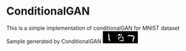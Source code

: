 # ConditionalGAN

This is a simple implementation of conditionalGAN for MNIST dataset
Sample generated by ConditionalGAN
![plot](./img_187_.jpg)
